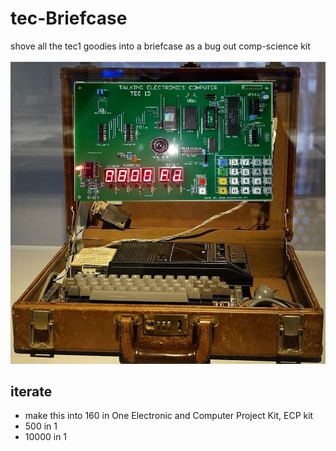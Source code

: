 # tec-Briefcase
shove all the tec1 goodies into a briefcase as a bug out comp-science kit 


![](https://github.com/SteveJustin1963/tec-Briefcase/blob/main/pics/1.png)


## iterate
- make this into 160 in One Electronic and Computer Project Kit, ECP kit
- 500 in 1
- 10000 in 1
